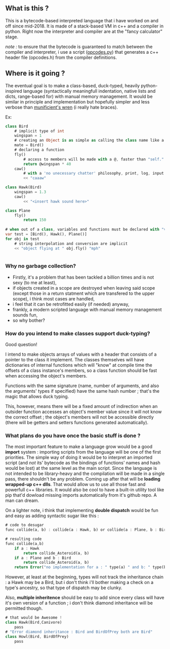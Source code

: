 ## What is this ?

This is a bytecode-based interpreted language that i have worked on and off since mid-2018. It is made of a stack-based VM  in c++ and a compiler in python.
Right now the interpreter and compiler are at the "fancy calculator" stage.

*note :*  to ensure that the bytecode is guaranteed to match between the compiler and interpreter, i use a script ([opcodes.py](https://github.com/Lcbx/BytecodeLang/blob/master/compiler/opcodes.py)) that generates a c++ header file (opcodes.h) from the compiler definitions.

## Where is it going ?

The eventual goal is to make a class-based, duck-typed, heavily python-inspired language (syntactically meaningfull indentation, native lists and dicts, range-based for) with manual memory management. It would be similar in principle and implementation but hopefully simpler and less verbose than [munificient's wren](https://github.com/wren-lang/wren) (i really hate braces).

Ex:
``` dart
class Bird
	# implicit type of int
	wingspan = 1
	# creating an Object is as simple as calling the class name like a function
	mate = Bird()
	# declaring a function
	fly()
		# access to members will be made with a @, faster than "self." and readable
		return @wingspan * 40
	caw()
		# with a 'no unecessary chatter' philosophy, print, log, input and output will be a similar to c++ cout operators
		<< "caaaw"

class Hawk(Bird)
	wingspan = 1.3
	caw()
		<< "<insert hawk sound here>"

class Plane
	fly()
		return 150
		
# when out of a class, variables and functions must be declared with "var" and "func"
var test = [Bird(), Hawk(), Plane()]
for obj in test
	# string interpolation and conversion are implicit
	<< "object flying at " obj.fly() "mph"
	
```

### Why no garbage collection?
* Firstly, it's a problem that has been tackled a billion times and is not sexy (to me at least),
* if objects created in a scope are destroyed when leaving said scope (except those in a return statment which are transfered to the upper scope), i think most cases are handled,
* i feel that it can be retrofitted easily (if needed) anyway,
* frankly, a modern scripted language with manual memory management sounds fun,
* so why bother?

### How do you intend to make classes support duck-typing?

Good question!

I intend to make objects arrays of values with a header that consists of  a pointer to the class it implement. The classes themselves will have dictionaries of internal functions which will "know" at compile time the offsets of a class instance's members, so a class function should be fast when accessing the object's members.

 Functions with the same signature (name, number of arguments, and also the arguments' types if specified) have the same hash number ; that's the magic that allows duck typing.

This, however, means there will be a fixed amount of indirection when an outsider function accesses an object's member value since it will not know the correct offset ; the object's members will not be accessible directly (there will be getters and setters functions generated automatically).

### What plans do you have once the basic stuff is done ?
The most important feature to make a language grow would be a good  **import** system : importing scripts from the language will be one of the first priorities. The simple way of doing it would be to interpret an imported script (and *not* its' bytecode as the bindings of functions' names and hash would be lost) at the same level as the main script. Since the language is not intended to be library-heavy and the compilation will be made in a single pass, there shouldn't be any problem.
Coming up after that will be **loading wrapped-up c++ dlls**.
That would allow us to use all those fast and powerfull c++ libraries. It would also be cool to have a built-in utility tool like pip that'd dowload missing imports automatically from it's github repo. A man can dream.

 On a lighter note, i think that implementing **double dispatch** would be fun and  easy as adding syntactic sugar like this : 
``` dart
# code to desugar
func collide(a, b) : collide(a : Hawk, b) or collide(a : Plane, b : Bird)

# resulting code
func collide(a,b)
	if a : Hawk
		return collide_Asteroid(a, b)
	if a : Plane and b : Bird
		return collide_Asteroid(a, b)
	return Error("no implementation for a : " type(a) " and b: " type(b))
```
However, at least at the beginning, types will not track the inheritance chain : a Hawk may be a Bird, but i don't think i'll bother making a check on a type's ancestry, so that type of dispatch may be clunky. 

Also, **multiple inheritence** should be easy to add since every class will have it's own version of a function ; i don't think diamond inheritance will be permitted though.
``` dart
# that would be Awesome !
class Hawk(Bird,Canivore)
	pass
# "Error diamond inheritance : Bird and BirdOfPrey both are Bird" 
class Howl(Bird, BirdOfPrey)
	pass
```
 
